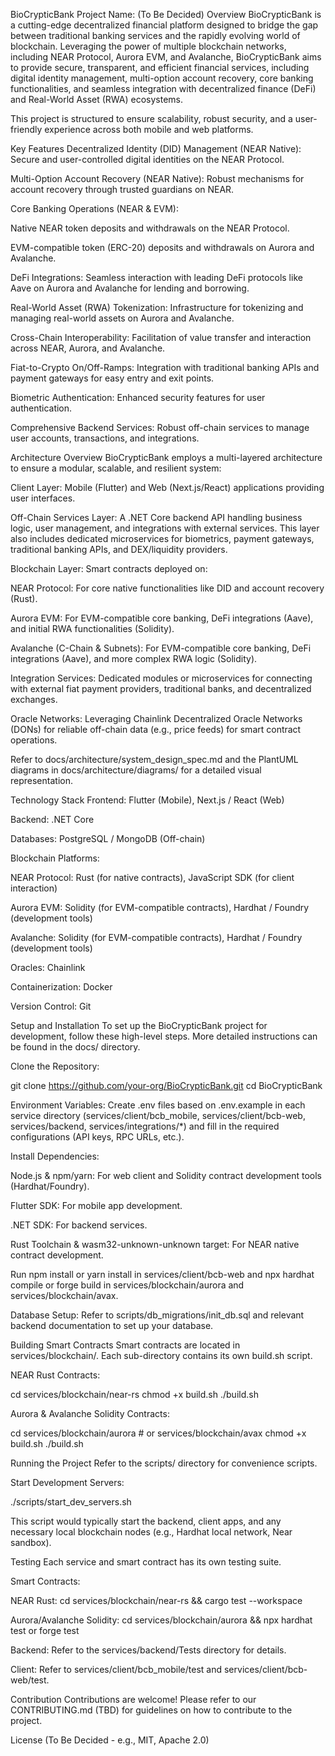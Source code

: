 BioCrypticBank
Project Name: (To Be Decided)
Overview
BioCrypticBank is a cutting-edge decentralized financial platform designed to bridge the gap between traditional banking services and the rapidly evolving world of blockchain. Leveraging the power of multiple blockchain networks, including NEAR Protocol, Aurora EVM, and Avalanche, BioCrypticBank aims to provide secure, transparent, and efficient financial services, including digital identity management, multi-option account recovery, core banking functionalities, and seamless integration with decentralized finance (DeFi) and Real-World Asset (RWA) ecosystems.

This project is structured to ensure scalability, robust security, and a user-friendly experience across both mobile and web platforms.

Key Features
Decentralized Identity (DID) Management (NEAR Native): Secure and user-controlled digital identities on the NEAR Protocol.

Multi-Option Account Recovery (NEAR Native): Robust mechanisms for account recovery through trusted guardians on NEAR.

Core Banking Operations (NEAR & EVM):

Native NEAR token deposits and withdrawals on the NEAR Protocol.

EVM-compatible token (ERC-20) deposits and withdrawals on Aurora and Avalanche.

DeFi Integrations: Seamless interaction with leading DeFi protocols like Aave on Aurora and Avalanche for lending and borrowing.

Real-World Asset (RWA) Tokenization: Infrastructure for tokenizing and managing real-world assets on Aurora and Avalanche.

Cross-Chain Interoperability: Facilitation of value transfer and interaction across NEAR, Aurora, and Avalanche.

Fiat-to-Crypto On/Off-Ramps: Integration with traditional banking APIs and payment gateways for easy entry and exit points.

Biometric Authentication: Enhanced security features for user authentication.

Comprehensive Backend Services: Robust off-chain services to manage user accounts, transactions, and integrations.

Architecture Overview
BioCrypticBank employs a multi-layered architecture to ensure a modular, scalable, and resilient system:

Client Layer: Mobile (Flutter) and Web (Next.js/React) applications providing user interfaces.

Off-Chain Services Layer: A .NET Core backend API handling business logic, user management, and integrations with external services. This layer also includes dedicated microservices for biometrics, payment gateways, traditional banking APIs, and DEX/liquidity providers.

Blockchain Layer: Smart contracts deployed on:

NEAR Protocol: For core native functionalities like DID and account recovery (Rust).

Aurora EVM: For EVM-compatible core banking, DeFi integrations (Aave), and initial RWA functionalities (Solidity).

Avalanche (C-Chain & Subnets): For EVM-compatible core banking, DeFi integrations (Aave), and more complex RWA logic (Solidity).

Integration Services: Dedicated modules or microservices for connecting with external fiat payment providers, traditional banks, and decentralized exchanges.

Oracle Networks: Leveraging Chainlink Decentralized Oracle Networks (DONs) for reliable off-chain data (e.g., price feeds) for smart contract operations.

Refer to docs/architecture/system_design_spec.md and the PlantUML diagrams in docs/architecture/diagrams/ for a detailed visual representation.

Technology Stack
Frontend: Flutter (Mobile), Next.js / React (Web)

Backend: .NET Core

Databases: PostgreSQL / MongoDB (Off-chain)

Blockchain Platforms:

NEAR Protocol: Rust (for native contracts), JavaScript SDK (for client interaction)

Aurora EVM: Solidity (for EVM-compatible contracts), Hardhat / Foundry (development tools)

Avalanche: Solidity (for EVM-compatible contracts), Hardhat / Foundry (development tools)

Oracles: Chainlink

Containerization: Docker

Version Control: Git

Setup and Installation
To set up the BioCrypticBank project for development, follow these high-level steps. More detailed instructions can be found in the docs/ directory.

Clone the Repository:

git clone https://github.com/your-org/BioCrypticBank.git
cd BioCrypticBank

Environment Variables:
Create .env files based on .env.example in each service directory (services/client/bcb_mobile, services/client/bcb-web, services/backend, services/integrations/*) and fill in the required configurations (API keys, RPC URLs, etc.).

Install Dependencies:

Node.js & npm/yarn: For web client and Solidity contract development tools (Hardhat/Foundry).

Flutter SDK: For mobile app development.

.NET SDK: For backend services.

Rust Toolchain & wasm32-unknown-unknown target: For NEAR native contract development.

Run npm install or yarn install in services/client/bcb-web and npx hardhat compile or forge build in services/blockchain/aurora and services/blockchain/avax.

Database Setup:
Refer to scripts/db_migrations/init_db.sql and relevant backend documentation to set up your database.

Building Smart Contracts
Smart contracts are located in services/blockchain/. Each sub-directory contains its own build.sh script.

NEAR Rust Contracts:

cd services/blockchain/near-rs
chmod +x build.sh
./build.sh

Aurora & Avalanche Solidity Contracts:

cd services/blockchain/aurora # or services/blockchain/avax
chmod +x build.sh
./build.sh

Running the Project
Refer to the scripts/ directory for convenience scripts.

Start Development Servers:

./scripts/start_dev_servers.sh

This script would typically start the backend, client apps, and any necessary local blockchain nodes (e.g., Hardhat local network, Near sandbox).

Testing
Each service and smart contract has its own testing suite.

Smart Contracts:

NEAR Rust: cd services/blockchain/near-rs && cargo test --workspace

Aurora/Avalanche Solidity: cd services/blockchain/aurora && npx hardhat test or forge test

Backend: Refer to the services/backend/Tests directory for details.

Client: Refer to services/client/bcb_mobile/test and services/client/bcb-web/test.

Contribution
Contributions are welcome! Please refer to our CONTRIBUTING.md (TBD) for guidelines on how to contribute to the project.

License
(To Be Decided - e.g., MIT, Apache 2.0)